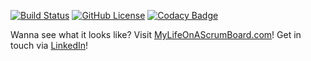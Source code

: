 [![Build Status](https://img.shields.io/travis/jeerbl/MyLifeOnAScrumBoard/master.svg?style=flat-square)](https://travis-ci.org/jeerbl/MyLifeOnAScrumBoard)
[![GitHub License](https://img.shields.io/github/license/jeerbl/MyLifeOnAScrumBoard.svg?style=flat-square)](https://github.com/jeerbl/MyLifeOnAScrumBoard/blob/master/LICENSE)
[![Codacy Badge](https://img.shields.io/codacy/d48b05ffc49b429fae8e72a23e9c8b93/master.svg?style=flat-square)](https://www.codacy.com/app/jb-jeromebrunel/MyLifeOnAScrumBoard)

Wanna see what it looks like? Visit [MyLifeOnAScrumBoard.com](http://MyLifeOnAScrumBoard.com/ "My Life On A Scrum Board")! Get in touch via [LinkedIn](https://fr.linkedin.com/in/jbrunel "LinkedIn")!
